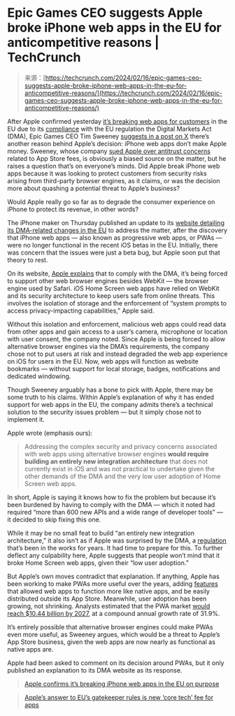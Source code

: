 <!--yml
category: 未分类
date: 2024-05-27 14:58:40
-->

# Epic Games CEO suggests Apple broke iPhone web apps in the EU for anticompetitive reasons | TechCrunch

> 来源：[https://techcrunch.com/2024/02/16/epic-games-ceo-suggests-apple-broke-iphone-web-apps-in-the-eu-for-anticompetitive-reasons/](https://techcrunch.com/2024/02/16/epic-games-ceo-suggests-apple-broke-iphone-web-apps-in-the-eu-for-anticompetitive-reasons/)

After Apple confirmed yesterday [it’s breaking web apps for customers](https://techcrunch.com/2024/02/15/apple-confirms-its-breaking-iphone-web-apps-in-the-eu-on-purpose/) in the EU due to its [compliance](https://techcrunch.com/2024/01/25/apple-dma-changes/) with the EU regulation the Digital Markets Act (DMA), Epic Games CEO Tim Sweeney [suggests in a post on X](https://twitter.com/TimSweeneyEpic/status/1758267492781199501) there’s another reason behind Apple’s decision: iPhone web apps don’t make Apple money. Sweeney, whose company [sued Apple over antitrust concerns](https://techcrunch.com/2024/01/16/supreme-court-declines-to-hear-apple-epic-antitrust-case-meaning-developers-can-point-customers-to-the-web/) related to App Store fees, is obviously a biased source on the matter, but he raises a question that’s on everyone’s minds. Did Apple break iPhone web apps because it was looking to protect customers from security risks arising from third-party browser engines, as it claims, or was the decision more about quashing a potential threat to Apple’s business?

Would Apple really go so far as to degrade the consumer experience on iPhone to protect its revenue, in other words?

The iPhone maker on Thursday published an update to its [website detailing its DMA-related changes in the EU](https://developer.apple.com/support/dma-and-apps-in-the-eu/) to address the matter, after the discovery that iPhone web apps — also known as progressive web apps, or PWAs — were no longer functional in the recent iOS betas in the EU. Initially, there was concern that the issues were just a beta bug, but Apple soon put that theory to rest.

On its website, [Apple explains](https://developer.apple.com/support/dma-and-apps-in-the-eu/) that to comply with the DMA, it’s being forced to support other web browser engines besides WebKit — the browser engine used by Safari. iOS Home Screen web apps have relied on WebKit and its security architecture to keep users safe from online threats. This involves the isolation of storage and the enforcement of “system prompts to access privacy-impacting capabilities,” Apple said.

Without this isolation and enforcement, malicious web apps could read data from other apps and gain access to a user’s camera, microphone or location with user consent, the company noted. Since Apple is being forced to allow alternative browser engines via the DMA’s requirements, the company chose not to put users at risk and instead degraded the web app experience on iOS for users in the EU. Now, web apps will function as website bookmarks — without support for local storage, badges, notifications and dedicated windowing.

Though Sweeney arguably has a bone to pick with Apple, there may be some truth to his claims. Within Apple’s explanation of why it has ended support for web apps in the EU, the company admits there’s a technical solution to the security issues problem — but it simply chose not to implement it.

Apple wrote (emphasis ours):

> Addressing the complex security and privacy concerns associated with web apps using alternative browser engines **would require building an entirely new integration architecture** that does not currently exist in iOS and was not practical to undertake given the other demands of the DMA and the very low user adoption of Home Screen web apps.

In short, Apple is saying it knows how to fix the problem but because it’s been burdened by having to comply with the DMA — which it noted had required “more than 600 new APIs and a wide range of developer tools” — it decided to skip fixing this one.

While it may be no small feat to build “an entirely new integration architecture,” it also isn’t as if Apple was surprised by the DMA, a [regulation](https://en.wikipedia.org/wiki/Digital_Markets_Act) that’s been in the works for years. It had time to prepare for this. To further deflect any culpability here, Apple suggests that people won’t mind that it broke Home Screen web apps, given their “low user adoption.”

But Apple’s own moves contradict that explanation. If anything, Apple has been working to make PWAs more useful over the years, adding [features](https://love2dev.com/blog/apple-ships-service-workers/) that allowed web apps to function more like native apps, and be easily distributed outside its App Store. Meanwhile, user adoption has been growing, not shrinking. Analysts estimated that the PWA market [would reach $10.44 billion by 2027](https://www.globenewswire.com/news-release/2021/02/08/2171664/0/en/Progressive-Web-Application-Market-Size-to-Reach-USD-10-44-Billion-by-2027-Global-Analysis-Statistics-Revenue-Industry-Demand-and-Trend-Analysis-Research-Report-by-Emergen-Research.html), at a compound annual growth rate of 31.9%.

It’s entirely possible that alternative browser engines could make PWAs even more useful, as Sweeney argues, which would be a threat to Apple’s App Store business, given the web apps are now nearly as functional as native apps are.

Apple had been asked to comment on its decision around PWAs, but it only published an explanation to its DMA website as its response.

> [Apple confirms it’s breaking iPhone web apps in the EU on purpose](https://techcrunch.com/2024/02/15/apple-confirms-its-breaking-iphone-web-apps-in-the-eu-on-purpose/)

> [Apple’s answer to EU’s gatekeeper rules is new ‘core tech’ fee for apps](https://techcrunch.com/2024/01/25/apple-dma-changes/)